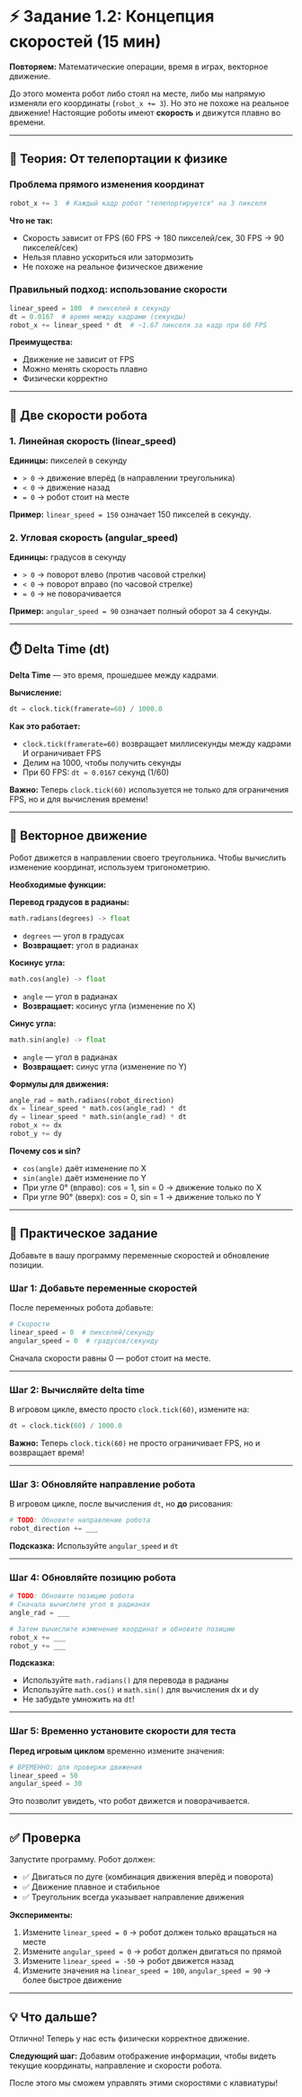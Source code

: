 # ⚡ Задание 1.2: Концепция скоростей (15 мин)

**Повторяем:** Математические операции, время в играх, векторное движение.

До этого момента робот либо стоял на месте, либо мы напрямую изменяли его координаты (`robot_x += 3`). Но это не похоже на реальное движение! Настоящие роботы имеют **скорость** и движутся плавно во времени.

---

## 🧠 Теория: От телепортации к физике

### Проблема прямого изменения координат

```python
robot_x += 3  # Каждый кадр робот "телепортируется" на 3 пикселя
```

**Что не так:**
- Скорость зависит от FPS (60 FPS → 180 пикселей/сек, 30 FPS → 90 пикселей/сек)
- Нельзя плавно ускориться или затормозить
- Не похоже на реальное физическое движение

### Правильный подход: использование скорости

```python
linear_speed = 100  # пикселей в секунду
dt = 0.0167  # время между кадрами (секунды)
robot_x += linear_speed * dt  # ~1.67 пикселя за кадр при 60 FPS
```

**Преимущества:**
- Движение не зависит от FPS
- Можно менять скорость плавно
- Физически корректно

---

## 🎯 Две скорости робота

### 1. Линейная скорость (linear_speed)
**Единицы:** пикселей в секунду

- `> 0` → движение вперёд (в направлении треугольника)
- `< 0` → движение назад
- `= 0` → робот стоит на месте

**Пример:** `linear_speed = 150` означает 150 пикселей в секунду.

### 2. Угловая скорость (angular_speed)
**Единицы:** градусов в секунду

- `> 0` → поворот влево (против часовой стрелки)
- `< 0` → поворот вправо (по часовой стрелке)
- `= 0` → не поворачивается

**Пример:** `angular_speed = 90` означает полный оборот за 4 секунды.

---

## ⏱️ Delta Time (dt)

**Delta Time** — это время, прошедшее между кадрами.

**Вычисление:**
```python
dt = clock.tick(framerate=60) / 1000.0
```

**Как это работает:**
- `clock.tick(framerate=60)` возвращает миллисекунды между кадрами И ограничивает FPS
- Делим на 1000, чтобы получить секунды
- При 60 FPS: `dt ≈ 0.0167` секунд (1/60)

**Важно:** Теперь `clock.tick(60)` используется не только для ограничения FPS, но и для вычисления времени!

---

## 📐 Векторное движение

Робот движется в направлении своего треугольника. Чтобы вычислить изменение координат, используем тригонометрию.

**Необходимые функции:**

**Перевод градусов в радианы:**
```python
math.radians(degrees) -> float
```
- `degrees` — угол в градусах
- **Возвращает:** угол в радианах

**Косинус угла:**
```python
math.cos(angle) -> float
```
- `angle` — угол в радианах
- **Возвращает:** косинус угла (изменение по X)

**Синус угла:**
```python
math.sin(angle) -> float
```
- `angle` — угол в радианах
- **Возвращает:** синус угла (изменение по Y)

**Формулы для движения:**
```python
angle_rad = math.radians(robot_direction)
dx = linear_speed * math.cos(angle_rad) * dt
dy = linear_speed * math.sin(angle_rad) * dt
robot_x += dx
robot_y += dy
```

**Почему cos и sin?**
- `cos(angle)` даёт изменение по X
- `sin(angle)` даёт изменение по Y
- При угле 0° (вправо): cos = 1, sin = 0 → движение только по X
- При угле 90° (вверх): cos = 0, sin = 1 → движение только по Y

---

## 📝 Практическое задание

Добавьте в вашу программу переменные скоростей и обновление позиции.

### Шаг 1: Добавьте переменные скоростей

После переменных робота добавьте:

```python
# Скорости
linear_speed = 0  # пикселей/секунду
angular_speed = 0  # градусов/секунду
```

Сначала скорости равны 0 — робот стоит на месте.

---

### Шаг 2: Вычисляйте delta time

В игровом цикле, вместо просто `clock.tick(60)`, измените на:

```python
dt = clock.tick(60) / 1000.0
```

**Важно:** Теперь `clock.tick(60)` не просто ограничивает FPS, но и возвращает время!

---

### Шаг 3: Обновляйте направление робота

В игровом цикле, после вычисления `dt`, но **до** рисования:

```python
# TODO: Обновите направление робота
robot_direction += ___
```

**Подсказка:** Используйте `angular_speed` и `dt`

---

### Шаг 4: Обновляйте позицию робота

```python
# TODO: Обновите позицию робота
# Сначала вычислите угол в радианах
angle_rad = ___

# Затем вычислите изменение координат и обновите позицию
robot_x += ___
robot_y += ___
```

**Подсказка:** 
- Используйте `math.radians()` для перевода в радианы
- Используйте `math.cos()` и `math.sin()` для вычисления dx и dy
- Не забудьте умножить на `dt`!

---

### Шаг 5: Временно установите скорости для теста

**Перед игровым циклом** временно измените значения:

```python
# ВРЕМЕННО: для проверки движения
linear_speed = 50
angular_speed = 30
```

Это позволит увидеть, что робот движется и поворачивается.

---

## ✅ Проверка

Запустите программу. Робот должен:
- ✅ Двигаться по дуге (комбинация движения вперёд и поворота)
- ✅ Движение плавное и стабильное
- ✅ Треугольник всегда указывает направление движения

**Эксперименты:**
1. Измените `linear_speed = 0` → робот должен только вращаться на месте
2. Измените `angular_speed = 0` → робот должен двигаться по прямой
3. Измените `linear_speed = -50` → робот движется назад
4. Измените значения на `linear_speed = 100`, `angular_speed = 90` → более быстрое движение

---

## 💡 Что дальше?

Отлично! Теперь у нас есть физически корректное движение. 

**Следующий шаг:** Добавим отображение информации, чтобы видеть текущие координаты, направление и скорости робота.

После этого мы сможем управлять этими скоростями с клавиатуры!